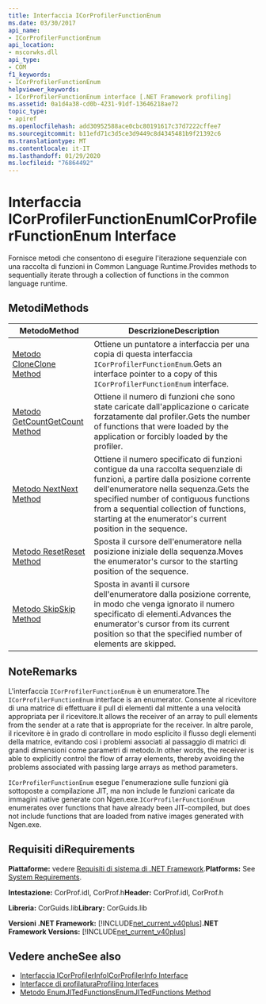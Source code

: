 ```yaml
---
title: Interfaccia ICorProfilerFunctionEnum
ms.date: 03/30/2017
api_name:
- ICorProfilerFunctionEnum
api_location:
- mscorwks.dll
api_type:
- COM
f1_keywords:
- ICorProfilerFunctionEnum
helpviewer_keywords:
- ICorProfilerFunctionEnum interface [.NET Framework profiling]
ms.assetid: 0a1d4a38-cd0b-4231-91df-13646218ae72
topic_type:
- apiref
ms.openlocfilehash: add30952588ace0cbc80191617c37d7222cffee7
ms.sourcegitcommit: b11efd71c3d5ce3d9449c8d4345481b9f21392c6
ms.translationtype: MT
ms.contentlocale: it-IT
ms.lasthandoff: 01/29/2020
ms.locfileid: "76864492"
---
```

# <a name="icorprofilerfunctionenum-interface"></a><span data-ttu-id="c9725-102">Interfaccia ICorProfilerFunctionEnum</span><span class="sxs-lookup"><span data-stu-id="c9725-102">ICorProfilerFunctionEnum Interface</span></span>
<span data-ttu-id="c9725-103">Fornisce metodi che consentono di eseguire l'iterazione sequenziale con una raccolta di funzioni in Common Language Runtime.</span><span class="sxs-lookup"><span data-stu-id="c9725-103">Provides methods to sequentially iterate through a collection of functions in the common language runtime.</span></span>  
  
## <a name="methods"></a><span data-ttu-id="c9725-104">Metodi</span><span class="sxs-lookup"><span data-stu-id="c9725-104">Methods</span></span>  
  
|<span data-ttu-id="c9725-105">Metodo</span><span class="sxs-lookup"><span data-stu-id="c9725-105">Method</span></span>|<span data-ttu-id="c9725-106">Descrizione</span><span class="sxs-lookup"><span data-stu-id="c9725-106">Description</span></span>|  
|------------|-----------------|  
|[<span data-ttu-id="c9725-107">Metodo Clone</span><span class="sxs-lookup"><span data-stu-id="c9725-107">Clone Method</span></span>](icorprofilerfunctionenum-clone-method.md)|<span data-ttu-id="c9725-108">Ottiene un puntatore a interfaccia per una copia di questa interfaccia `ICorProfilerFunctionEnum`.</span><span class="sxs-lookup"><span data-stu-id="c9725-108">Gets an interface pointer to a copy of this `ICorProfilerFunctionEnum` interface.</span></span>|  
|[<span data-ttu-id="c9725-109">Metodo GetCount</span><span class="sxs-lookup"><span data-stu-id="c9725-109">GetCount Method</span></span>](icorprofilerfunctionenum-getcount-method.md)|<span data-ttu-id="c9725-110">Ottiene il numero di funzioni che sono state caricate dall'applicazione o caricate forzatamente dal profiler.</span><span class="sxs-lookup"><span data-stu-id="c9725-110">Gets the number of functions that were loaded by the application or forcibly loaded by the profiler.</span></span>|  
|[<span data-ttu-id="c9725-111">Metodo Next</span><span class="sxs-lookup"><span data-stu-id="c9725-111">Next Method</span></span>](icorprofilerfunctionenum-next-method.md)|<span data-ttu-id="c9725-112">Ottiene il numero specificato di funzioni contigue da una raccolta sequenziale di funzioni, a partire dalla posizione corrente dell'enumeratore nella sequenza.</span><span class="sxs-lookup"><span data-stu-id="c9725-112">Gets the specified number of contiguous functions from a sequential collection of functions, starting at the enumerator's current position in the sequence.</span></span>|  
|[<span data-ttu-id="c9725-113">Metodo Reset</span><span class="sxs-lookup"><span data-stu-id="c9725-113">Reset Method</span></span>](icorprofilerfunctionenum-reset-method.md)|<span data-ttu-id="c9725-114">Sposta il cursore dell'enumeratore nella posizione iniziale della sequenza.</span><span class="sxs-lookup"><span data-stu-id="c9725-114">Moves the enumerator's cursor to the starting position of the sequence.</span></span>|  
|[<span data-ttu-id="c9725-115">Metodo Skip</span><span class="sxs-lookup"><span data-stu-id="c9725-115">Skip Method</span></span>](icorprofilerfunctionenum-skip-method.md)|<span data-ttu-id="c9725-116">Sposta in avanti il cursore dell'enumeratore dalla posizione corrente, in modo che venga ignorato il numero specificato di elementi.</span><span class="sxs-lookup"><span data-stu-id="c9725-116">Advances the enumerator's cursor from its current position so that the specified number of elements are skipped.</span></span>|  
  
## <a name="remarks"></a><span data-ttu-id="c9725-117">Note</span><span class="sxs-lookup"><span data-stu-id="c9725-117">Remarks</span></span>  
 <span data-ttu-id="c9725-118">L'interfaccia `ICorProfilerFunctionEnum` è un enumeratore.</span><span class="sxs-lookup"><span data-stu-id="c9725-118">The `ICorProfilerFunctionEnum` interface is an enumerator.</span></span> <span data-ttu-id="c9725-119">Consente al ricevitore di una matrice di effettuare il pull di elementi dal mittente a una velocità appropriata per il ricevitore.</span><span class="sxs-lookup"><span data-stu-id="c9725-119">It allows the receiver of an array to pull elements from the sender at a rate that is appropriate for the receiver.</span></span> <span data-ttu-id="c9725-120">In altre parole, il ricevitore è in grado di controllare in modo esplicito il flusso degli elementi della matrice, evitando così i problemi associati al passaggio di matrici di grandi dimensioni come parametri di metodo.</span><span class="sxs-lookup"><span data-stu-id="c9725-120">In other words, the receiver is able to explicitly control the flow of array elements, thereby avoiding the problems associated with passing large arrays as method parameters.</span></span>  
  
 <span data-ttu-id="c9725-121">`ICorProfilerFunctionEnum` esegue l'enumerazione sulle funzioni già sottoposte a compilazione JIT, ma non include le funzioni caricate da immagini native generate con Ngen.exe.</span><span class="sxs-lookup"><span data-stu-id="c9725-121">`ICorProfilerFunctionEnum` enumerates over functions that have already been JIT-compiled, but does not include functions that are loaded from native images generated with Ngen.exe.</span></span>  
  
## <a name="requirements"></a><span data-ttu-id="c9725-122">Requisiti di</span><span class="sxs-lookup"><span data-stu-id="c9725-122">Requirements</span></span>  
 <span data-ttu-id="c9725-123">**Piattaforme:** vedere [Requisiti di sistema di .NET Framework](../../../../docs/framework/get-started/system-requirements.md).</span><span class="sxs-lookup"><span data-stu-id="c9725-123">**Platforms:** See [System Requirements](../../../../docs/framework/get-started/system-requirements.md).</span></span>  
  
 <span data-ttu-id="c9725-124">**Intestazione:** CorProf.idl, CorProf.h</span><span class="sxs-lookup"><span data-stu-id="c9725-124">**Header:** CorProf.idl, CorProf.h</span></span>  
  
 <span data-ttu-id="c9725-125">**Libreria:** CorGuids.lib</span><span class="sxs-lookup"><span data-stu-id="c9725-125">**Library:** CorGuids.lib</span></span>  
  
 <span data-ttu-id="c9725-126">**Versioni .NET Framework:** [!INCLUDE[net_current_v40plus](../../../../includes/net-current-v40plus-md.md)]</span><span class="sxs-lookup"><span data-stu-id="c9725-126">**.NET Framework Versions:** [!INCLUDE[net_current_v40plus](../../../../includes/net-current-v40plus-md.md)]</span></span>  
  
## <a name="see-also"></a><span data-ttu-id="c9725-127">Vedere anche</span><span class="sxs-lookup"><span data-stu-id="c9725-127">See also</span></span>

- [<span data-ttu-id="c9725-128">Interfaccia ICorProfilerInfo</span><span class="sxs-lookup"><span data-stu-id="c9725-128">ICorProfilerInfo Interface</span></span>](icorprofilerinfo-interface.md)
- [<span data-ttu-id="c9725-129">Interfacce di profilatura</span><span class="sxs-lookup"><span data-stu-id="c9725-129">Profiling Interfaces</span></span>](profiling-interfaces.md)
- [<span data-ttu-id="c9725-130">Metodo EnumJITedFunctions</span><span class="sxs-lookup"><span data-stu-id="c9725-130">EnumJITedFunctions Method</span></span>](icorprofilerinfo3-enumjitedfunctions-method.md)
